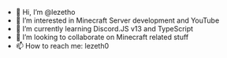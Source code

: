 - 👋 Hi, I’m @lezetho
- 👀 I’m interested in Minecraft Server development and YouTube
- 🌱 I’m currently learning Discord.JS v13 and TypeScript
- 💞️ I’m looking to collaborate on Minecraft related stuff
- 📫 How to reach me: lezeth0

<!---
lezetho/lezetho is a ✨ special ✨ repository because its `README.md` (this file) appears on your GitHub profile.
You can click the Preview link to take a look at your changes.
--->
